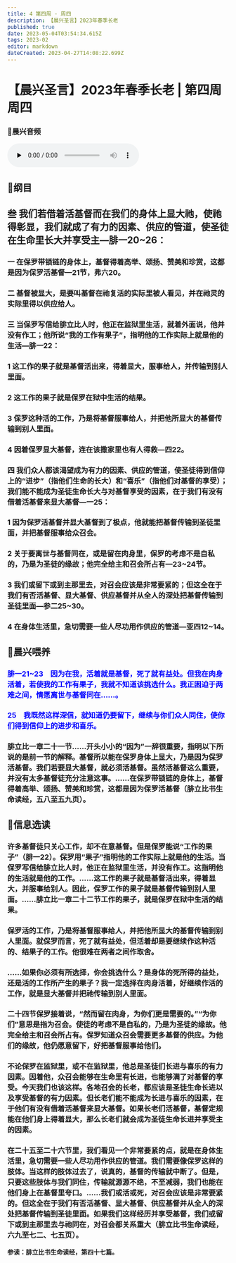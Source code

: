 ```yaml
---
title: 4 第四周 · 周四
description: 【晨兴圣言】2023年春季长老
published: true
date: 2023-05-04T03:54:34.615Z
tags: 2023-02
editor: markdown
dateCreated: 2023-04-27T14:08:22.699Z
---
```


# 【晨兴圣言】2023年春季长老 | 第四周周四
### 🎵晨兴音频
<audio id="audio" controls="" preload="none">
      <source id="mp3" src="/2023-02/week4/week4day4.mp3">
</audio>

<!-- Google tag (gtag.js) -->
<script async src="https://www.googletagmanager.com/gtag/js?id=G-1P8709Z16T"></script>
<script>
  window.dataLayer = window.dataLayer || [];
  function gtag(){dataLayer.push(arguments);}
  gtag('js', new Date());

  gtag('config', 'G-1P8709Z16T');
</script>
## 📙纲目

## **叁	我们若借着活基督而在我们的身体上显大祂，使祂得彰显，我们就成了有力的因素、供应的管道，使圣徒在生命里长大并享受主—腓一20~26：**

### 一	在保罗带锁链的身体上，基督得着高举、颂扬、赞美和珍赏，这都是因为保罗活基督—21节，弗六20。

### 二	基督被显大，是要叫基督在祂复活的实际里被人看见，并在祂灵的实际里得以供应给人。

### 三	当保罗写信给腓立比人时，他正在监狱里生活，就着外面说，他并没有作工；他所说“我的工作有果子”，指明他的工作实际上就是他的生活—腓一22：

### 1	这工作的果子就是基督活出来，得着显大，服事给人，并传输到别人里面。

### 2	这工作的果子就是保罗在狱中生活的结果。

### 3	保罗这种活的工作，乃是将基督服事给人，并把他所显大的基督传输到别人里面。

### 4	因着保罗显大基督，连在该撒家里也有人得救—四22。

### 四	我们众人都该渴望成为有力的因素、供应的管道，使圣徒得到信仰上的“进步”（指他们生命的长大）和“喜乐”（指他们对基督的享受）；我们能不能成为圣徒生命长大与对基督享受的因素，在于我们有没有借着活基督来显大基督—一25：

### 1	因为保罗活基督并显大基督到了极点，他就能把基督传输到圣徒里面，并把基督服事给众召会。

### 2	关于要离世与基督同在，或是留在肉身里，保罗的考虑不是自私的，乃是为圣徒的缘故；他完全给主和召会所占有—23~24节。

### 3	我们或留下或到主那里去，对召会应该是非常要紧的；但这全在于我们有否活基督、显大基督、供应基督并从全人的深处把基督传输到圣徒里面—参二25~30。

### 4	在身体生活里，急切需要一些人尽功用作供应的管道—亚四12~14。

## 📙晨兴喂养

###  <font color=blue>**腓一21~23&emsp;因为在我，活着就是基督，死了就有益处。但我在肉身活着，若使我的工作有果子，我就不知道该挑选什么。我正困迫于两难之间，情愿离世与基督同在……。**</font>

###  <font color=blue>**25&emsp;我既然这样深信，就知道仍要留下，继续与你们众人同住，使你们得到信仰上的进步和喜乐。**</font>

### 腓立比一章二十一节……开头小小的“因为”一辞很重要，指明以下所说的是前一节的解释。基督所以能在保罗身体上显大，乃是因为保罗活基督。我们若要显大基督，就必须活基督。虽然活基督这么重要，并没有太多基督徒充分注意这事。……在保罗带锁链的身体上，基督得着高举、颂扬、赞美和珍赏，这都是因为保罗活基督（腓立比书生命读经，五八至五九页）。

## 📙信息选读

### 许多基督徒只关心工作，却不在意基督。但是保罗能说“工作的果子”（腓一22）。保罗用“果子”指明他的工作实际上就是他的生活。当保罗写信给腓立比人时，他正在监狱里生活，并没有作工。这指明他的生活就是他的工作。……这工作的果子就是基督活出来，得着显大，并服事给别人。因此，保罗工作的果子就是基督传输到别人里面。……腓立比一章二十二节工作的果子，就是保罗在狱中生活的结果。

### 保罗活的工作，乃是将基督服事给人，并把他所显大的基督传输到别人里面。就保罗而言，死了就有益处，但活着却是要继续作这种活的、结果子的工作。他很难在两者之间作取舍。

### ……如果你必须有所选择，你会挑选什么？是身体的死所得的益处，还是活的工作所产生的果子？我一定选择在肉身活着，好继续作活的工作，就是显大基督并把祂传输到别人里面。

### 二十四节保罗接着说，“然而留在肉身，为你们更是需要的。”“为你们”意思是指为召会。使徒的考虑不是自私的，乃是为圣徒的缘故。他完全给主和召会所占有。保罗知道众召会需要更多基督的供应。为他们的缘故，他仍愿意留下，好把基督服事给他们。

### 不论保罗在监狱里，或不在监狱里，他总是圣徒们长进与喜乐的有力因素。因着他，众召会能够在生命里有长进，也能够满了对基督的享受。今天我们也该这样。各地召会的长老，都应该是圣徒生命长进以及享受基督的有力因素。但长老们能不能成为长进与喜乐的因素，在于他们有没有借着活基督来显大基督。如果长老们活基督，基督定规能在他们身上得着显大，那么长老们就会成为圣徒生命长进并享受主的因素。

### 在二十五至二十六节里，我们看见一个非常要紧的点，就是在身体生活里，急切需要一些人尽功用作供应的管道。我们需要像保罗这样的肢体。当这样的肢体过去了，说真的，基督的传输就中断了。但是，只要这些肢体与我们同住，传输就源源不绝，不至减弱，我们也能在他们身上在基督里夸口。……我们或活或死，对召会应该是非常要紧的。但这全在于我们有否活基督、显大基督、供应基督并从全人的深处把基督传输到圣徒里面。如果我们这样经历并享受基督，我们或留下或到主那里去与祂同在，对召会都关系重大（腓立比书生命读经，六九至七二、七五页）。

**参读：腓立比书生命读经，第四十七篇。**